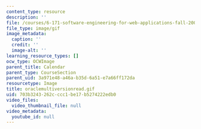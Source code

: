 ```yaml
---
content_type: resource
description: ''
file: /courses/6-171-software-engineering-for-web-applications-fall-2003/703b3243262cccc1be17b5274222edb0_oraclemultiversionread.gif
file_type: image/gif
image_metadata:
  caption: ''
  credit: ''
  image-alt: ''
learning_resource_types: []
ocw_type: OCWImage
parent_title: Calendar
parent_type: CourseSection
parent_uid: 3a971e48-a46a-b35d-6a51-e7a66ff172da
resourcetype: Image
title: oraclemultiversionread.gif
uid: 703b3243-262c-ccc1-be17-b5274222edb0
video_files:
  video_thumbnail_file: null
video_metadata:
  youtube_id: null
---
```

